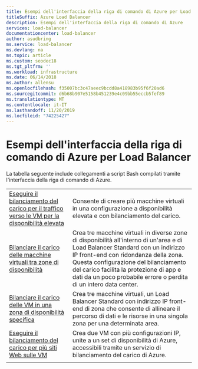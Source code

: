 ```yaml
---
title: Esempi dell'interfaccia della riga di comando di Azure per Load Balancer
titleSuffix: Azure Load Balancer
description: Esempi dell'interfaccia della riga di comando di Azure
services: load-balancer
documentationcenter: load-balancer
author: asudbring
ms.service: load-balancer
ms.devlang: na
ms.topic: article
ms.custom: seodec18
ms.tgt_pltfrm: ''
ms.workload: infrastructure
ms.date: 06/14/2018
ms.author: allensu
ms.openlocfilehash: f35007bc3c47aeec9bcdd8a418983b95f6f20ad6
ms.sourcegitcommit: d6b68b907e5158b451239e4c09bb55eccb5fef89
ms.translationtype: MT
ms.contentlocale: it-IT
ms.lasthandoff: 11/20/2019
ms.locfileid: "74225427"
---
```

# <a name="azure-cli-samples-for-load-balancer"></a>Esempi dell'interfaccia della riga di comando di Azure per Load Balancer

La tabella seguente include collegamenti a script Bash compilati tramite l'interfaccia della riga di comando di Azure.

| | |
|-|-|
| [Eseguire il bilanciamento del carico per il traffico verso le VM per la disponibilità elevata](./scripts/load-balancer-linux-cli-sample-nlb.md) | Consente di creare più macchine virtuali in una configurazione a disponibilità elevata e con bilanciamento del carico. |
| [Bilanciare il carico delle macchine virtuali tra zone di disponibilità](./scripts/load-balancer-linux-cli-sample-zone-redundant-frontend.md) | Crea tre macchine virtuali in diverse zone di disponibilità all'interno di un'area e di Load Balancer Standard con un indirizzo IP front-end con ridondanza della zona. Questa configurazione del bilanciamento del carico facilita la protezione di app e dati da un poco probabile errore o perdita di un intero data center. |
|[Bilanciare il carico delle VM in una zona di disponibilità specifica](./scripts/load-balancer-linux-cli-sample-zonal-frontend.md)|Crea tre macchine virtuali, un Load Balancer Standard con indirizzo IP front-end di zona che consente di allineare il percorso di dati e le risorse in una singola zona per una determinata area.|
| [Eseguire il bilanciamento del carico per più siti Web sulle VM](./scripts/load-balancer-linux-cli-load-balance-multiple-websites-vm.md) | Crea due VM con più configurazioni IP, unite a un set di disponibilità di Azure, accessibili tramite un servizio di bilanciamento del carico di Azure. |
| | |

